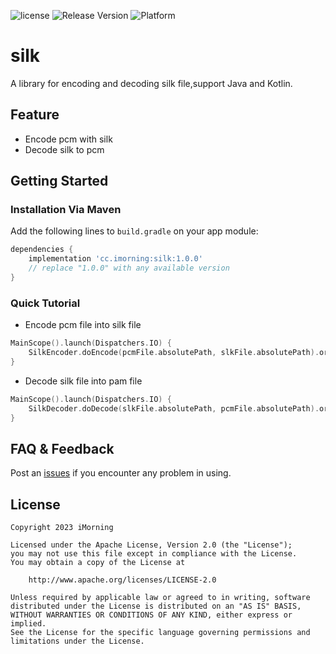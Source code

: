 
![license](https://img.shields.io/aur/license/android-studio)
![Release Version](https://img.shields.io/badge/release-1.0.0-brightgreen.svg)
![Platform](https://img.shields.io/badge/Platform-%20Android-brightgreen.svg)


# silk

A library for encoding and decoding silk file,support Java and Kotlin.

## Feature

* Encode pcm with silk
* Decode silk to pcm

## Getting Started

### Installation Via Maven
Add the following lines to `build.gradle` on your app module:

```gradle
dependencies {
    implementation 'cc.imorning:silk:1.0.0'
    // replace "1.0.0" with any available version
}
```

### Quick Tutorial

- Encode pcm file into silk file

```kotlin
MainScope().launch(Dispatchers.IO) {
    SilkEncoder.doEncode(pcmFile.absolutePath, slkFile.absolutePath).orEmpty()
}
```

- Decode silk file into pam file

```kotlin
MainScope().launch(Dispatchers.IO) {
    SilkDecoder.doDecode(slkFile.absolutePath, pcmFile.absolutePath).orEmpty()
}
```

## FAQ & Feedback

Post an [issues](https://github.com/morningos/silk/issues) if you encounter any problem in using.

## License

```
Copyright 2023 iMorning

Licensed under the Apache License, Version 2.0 (the "License");
you may not use this file except in compliance with the License.
You may obtain a copy of the License at

    http://www.apache.org/licenses/LICENSE-2.0

Unless required by applicable law or agreed to in writing, software
distributed under the License is distributed on an "AS IS" BASIS,
WITHOUT WARRANTIES OR CONDITIONS OF ANY KIND, either express or implied.
See the License for the specific language governing permissions and
limitations under the License.
```